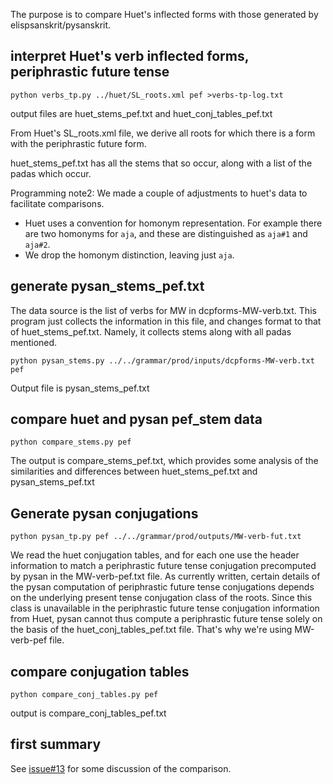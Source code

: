 
The purpose is to compare Huet's inflected forms with those generated by
elispsanskrit/pysanskrit.

## interpret Huet's verb inflected forms, periphrastic future tense

```
python verbs_tp.py ../huet/SL_roots.xml pef >verbs-tp-log.txt
```
output files are huet_stems_pef.txt and huet_conj_tables_pef.txt

From Huet's SL_roots.xml file, we derive all roots for
which there is a form with the periphrastic future form.

huet_stems_pef.txt has all the stems that so occur, along with a list of
the padas which occur.



Programming note2: We made a couple of adjustments to huet's data to 
facilitate comparisons.
* Huet uses a convention for homonym representation. For example there 
  are two homonyms for `aja`, and these are distinguished as `aja#1` and
  `aja#2`.   
* We drop the homonym distinction, leaving just `aja`.

## generate pysan_stems_pef.txt

The data source is the list of verbs for MW in dcpforms-MW-verb.txt.
This program just collects the information in this file, and changes
format to that of huet_stems_pef.txt.  Namely, it collects stems along
with all padas mentioned.

```
python pysan_stems.py ../../grammar/prod/inputs/dcpforms-MW-verb.txt pef
```
Output file is pysan_stems_pef.txt

## compare huet and pysan pef_stem data
```
python compare_stems.py pef
```
The output is compare_stems_pef.txt, which provides some analysis of the
similarities and differences between huet_stems_pef.txt and
pysan_stems_pef.txt

## Generate pysan conjugations

```
python pysan_tp.py pef ../../grammar/prod/outputs/MW-verb-fut.txt

```
We read the huet conjugation tables, and for each one use the header
information to match a periphrastic future tense conjugation precomputed by pysan in 
the MW-verb-pef.txt file.  As currently written, certain details of
 the pysan computation of periphrastic future tense conjugations depends on the underlying
present tense conjugation class of the roots. Since this class is unavailable
in the periphrastic future tense conjugation information from Huet, pysan cannot thus
compute a periphrastic future tense solely on the basis of the huet_conj_tables_pef.txt file. That's why we're using MW-verb-pef file.

##  compare conjugation tables
```
python compare_conj_tables.py pef 
```

output is compare_conj_tables_pef.txt

## first summary

See [issue#13](https://github.com/funderburkjim/elispsanskrit/issues/13) for some discussion of the comparison.


